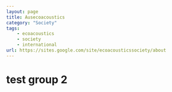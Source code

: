 ```yaml
---
layout: page
title: Ausecoacoustics
category: "Society"
tags:
    - ecoacoustics
    - society
    - international
url: https://sites.google.com/site/ecoacousticssociety/about
---
```


# test group 2